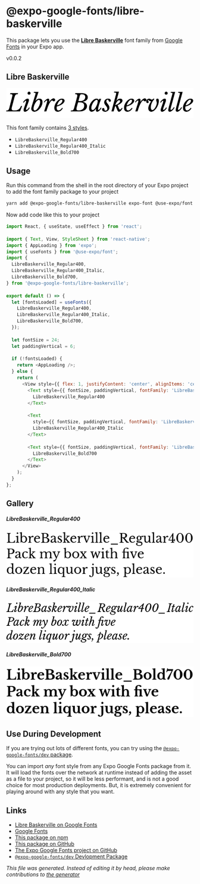 # @expo-google-fonts/libre-baskerville

This package lets you use the [**Libre Baskerville**](https://fonts.google.com/specimen/Libre+Baskerville) font family from [Google Fonts](https://fonts.google.com/) in your Expo app.

v0.0.2

## Libre Baskerville

![Libre Baskerville](./font-family.png)

This font family contains [3 styles](#gallery).

- `LibreBaskerville_Regular400`
- `LibreBaskerville_Regular400_Italic`
- `LibreBaskerville_Bold700`

## Usage

Run this command from the shell in the root directory of your Expo project to add the font family package to your project
```sh
yarn add @expo-google-fonts/libre-baskerville expo-font @use-expo/font
```

Now add code like this to your project
```js
import React, { useState, useEffect } from 'react';

import { Text, View, StyleSheet } from 'react-native';
import { AppLoading } from 'expo';
import { useFonts } from '@use-expo/font';
import {
  LibreBaskerville_Regular400,
  LibreBaskerville_Regular400_Italic,
  LibreBaskerville_Bold700,
} from '@expo-google-fonts/libre-baskerville';

export default () => {
  let [fontsLoaded] = useFonts({
    LibreBaskerville_Regular400,
    LibreBaskerville_Regular400_Italic,
    LibreBaskerville_Bold700,
  });

  let fontSize = 24;
  let paddingVertical = 6;

  if (!fontsLoaded) {
    return <AppLoading />;
  } else {
    return (
      <View style={{ flex: 1, justifyContent: 'center', alignItems: 'center' }}>
        <Text style={{ fontSize, paddingVertical, fontFamily: 'LibreBaskerville_Regular400' }}>
          LibreBaskerville_Regular400
        </Text>

        <Text
          style={{ fontSize, paddingVertical, fontFamily: 'LibreBaskerville_Regular400_Italic' }}>
          LibreBaskerville_Regular400_Italic
        </Text>

        <Text style={{ fontSize, paddingVertical, fontFamily: 'LibreBaskerville_Bold700' }}>
          LibreBaskerville_Bold700
        </Text>
      </View>
    );
  }
};

```

## Gallery

##### LibreBaskerville_Regular400
![LibreBaskerville_Regular400](./9823638a0177e6fb752280379b200fdaa407e687c8c8e2e7f67bb73b6098f478.ttf.png)

##### LibreBaskerville_Regular400_Italic
![LibreBaskerville_Regular400_Italic](./47c63ebb507fc5ce683210642c5b0529745a907c2a98ca886eef85e798558b3b.ttf.png)

##### LibreBaskerville_Bold700
![LibreBaskerville_Bold700](./e4f9416f4d8d90e78dc3993de94575a0c44a72da6b4216e5f6346cfee242d201.ttf.png)


## Use During Development

If you are trying out lots of different fonts, you can try using the [`@expo-google-fonts/dev` package](https://www.npmjs.com/package/@expo-google-fonts/dev).

You can import *any* font style from any Expo Google Fonts package from it. It will load the fonts
over the network at runtime instead of adding the asset as a file to your project, so it will be 
less performant, and is not a good choice for most production deployments. But, it is extremely convenient
for playing around with any style that you want.

## Links

- [Libre Baskerville on Google Fonts](https://fonts.google.com/specimen/Libre+Baskerville)
- [Google Fonts](https://fonts.google.com/)
- [This package on npm](https://www.npmjs.com/package/@expo-google-fonts/libre-baskerville)
- [This package on GitHub](https://github.com/expo/google-fonts/tree/master/font-packages/libre-baskerville)
- [The Expo Google Fonts project on GitHub](https://github.com/expo/google-fonts)
- [`@expo-google-fonts/dev` Devlopment Package](https://github.com/expo/google-fonts/tree/master/font-packages/dev)


*This file was generated. Instead of editing it by head, please make contributions to [the generator](https://github.com/expo/google-fonts/tree/master/packages/generator)*

